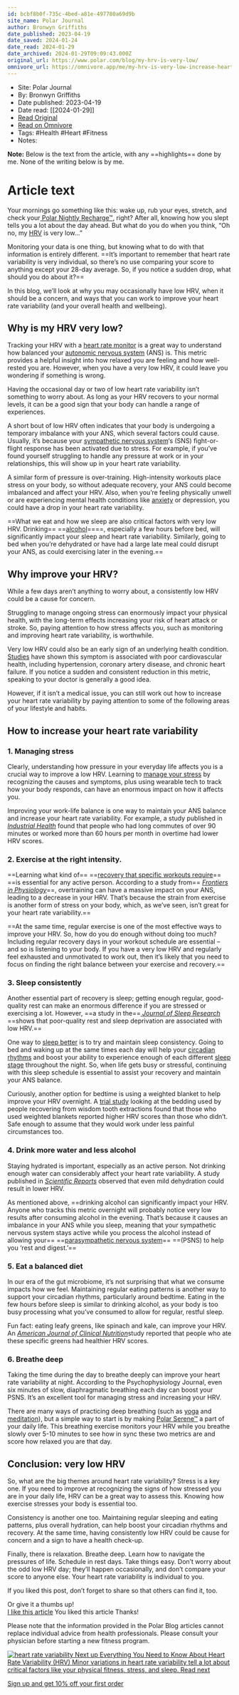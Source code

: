 ```yaml
---
id: bcbf8b0f-735c-4bed-a81e-497780a69d9b
site_name: Polar Journal
author: Bronwyn Griffiths
date_published: 2023-04-19
date_saved: 2024-01-24
date_read: 2024-01-29
date_archived: 2024-01-29T09:09:43.000Z
original_url: https://www.polar.com/blog/my-hrv-is-very-low/
omnivore_url: https://omnivore.app/me/my-hrv-is-very-low-increase-heart-rate-variability-polar-journal-18d3951d4fc
---
```


 - Site: Polar Journal
 - By: Bronwyn Griffiths
 - Date published: 2023-04-19
 - Date read: [[2024-01-29]]
 - [Read Original](https://www.polar.com/blog/my-hrv-is-very-low/)
 - [Read on Omnivore](https://omnivore.app/me/my-hrv-is-very-low-increase-heart-rate-variability-polar-journal-18d3951d4fc)
 - Tags:  #Health  #Heart  #Fitness 
 - Notes: 

**Note:** Below is the text from the article, with any ==highlights== done by me. None of the writing below is by me.

# Article text
Your mornings go something like this: wake up, rub your eyes, stretch, and check your[ Polar Nightly Recharge™](https://www.polar.com/en/smart-coaching/nightly-recharge), right? After all, knowing how you slept tells you a lot about the day ahead. But what do you do when you think, “Oh no, my [HRV](https://www.polar.com/blog/heart-rate-variability-hrv/) is very low…” 

Monitoring your data is one thing, but knowing what to do with that information is entirely different. ==It’s important to remember that heart rate variability is very individual, so there’s no use comparing your score to anything except your 28-day average. So, if you notice a sudden drop, what should you do about it?== 

In this blog, we’ll look at why you may occasionally have low HRV, when it should be a concern, and ways that you can work to improve your heart rate variability (and your overall health and wellbeing). 

## Why is my HRV very low? 

Tracking your HRV with a [heart rate monitor](https://www.polar.com/en/all-watches) is a great way to understand how balanced your [autonomic nervous system](https://www.polar.com/blog/autonomic-nervous-system/) (ANS) is. This metric provides a helpful insight into how relaxed you are feeling and how well-rested you are. However, when you have a very low HRV, it could leave you wondering if something is wrong. 

Having the occasional day or two of low heart rate variability isn’t something to worry about. As long as your HRV recovers to your normal levels, it can be a good sign that your body can handle a range of experiences. 

A short bout of low HRV often indicates that your body is undergoing a temporary imbalance with your ANS, which several factors could cause. Usually, it’s because your [sympathetic nervous system](https://www.polar.com/blog/sympathetic-nervous-system/)‘s (SNS) fight-or-flight response has been activated due to stress. For example, if you’ve found yourself struggling to handle any pressure at work or in your relationships, this will show up in your heart rate variability. 

A similar form of pressure is over-training. High-intensity workouts place stress on your body, so without adequate recovery, your ANS could become imbalanced and affect your HRV. Also, when you’re feeling physically unwell or are experiencing mental health conditions like [anxiety](https://www.polar.com/blog/anxiety-and-heart-rate/) or depression, you could have a drop in your heart rate variability. 

==What we eat and how we sleep are also critical factors with very low HRV. Drinking== ==[alcohol](https://www.polar.com/blog/alcohol-and-sleep/)====, especially a few hours before bed, will significantly impact your sleep and heart rate variability. Similarly, going to bed when you’re dehydrated or have had a large late meal could disrupt your ANS, as could exercising later in the evening.== 

## Why improve your HRV? 

While a few days aren’t anything to worry about, a consistently low HRV could be a cause for concern. 

Struggling to manage ongoing stress can enormously impact your physical health, with the long-term effects increasing your risk of heart attack or stroke. So, paying attention to how stress affects you, such as monitoring and improving heart rate variability, is worthwhile. 

Very low HRV could also be an early sign of an underlying health condition. [Studies](https://www.ncbi.nlm.nih.gov/pmc/articles/PMC2903986/) have shown this symptom is associated with poor cardiovascular health, including hypertension, coronary artery disease, and chronic heart failure. If you notice a sudden and consistent reduction in this metric, speaking to your doctor is generally a good idea. 

However, if it isn’t a medical issue, you can still work out how to increase your heart rate variability by paying attention to some of the following areas of your lifestyle and habits. 

## How to increase your heart rate variability 

### 1\. Managing stress 

Clearly, understanding how pressure in your everyday life affects you is a crucial way to improve a low HRV. Learning to [manage your stress](https://www.polar.com/blog/managing-stress/) by recognizing the causes and symptoms, plus using wearable tech to track how your body responds, can have an enormous impact on how it affects you. 

Improving your work-life balance is one way to maintain your ANS balance and increase your heart rate variability. For example, a study published in [_Industrial Health_](https://pubmed.ncbi.nlm.nih.gov/9701898/) found that people who had long commutes of over 90 minutes or worked more than 60 hours per month in overtime had lower HRV scores. 

### 2\. Exercise at the right intensity. 

==Learning what kind of== ==[recovery that specific workouts require](https://www.polar.com/blog/muscle-recovery/)== ==is essential for any active person. According to a study from== [_Frontiers in Physiology_](https://www.frontiersin.org/articles/10.3389/fphys.2019.00109/full)==, overtraining can have a massive impact on your ANS, leading to a decrease in your HRV. That’s because the strain from exercise is another form of stress on your body, which, as we’ve seen, isn’t great for your heart rate variability.== 

==At the same time, regular exercise is one of the most effective ways to improve your HRV. So, how do you do enough without doing too much? Including regular recovery days in your workout schedule are essential – and so is listening to your body. If you have a very low HRV and regularly feel exhausted and unmotivated to work out, then it’s likely that you need to focus on finding the right balance between your exercise and recovery.== 

### 3\. Sleep consistently 

Another essential part of recovery is sleep; getting enough regular, good-quality rest can make an enormous difference if you are stressed or exercising a lot. However, ==a study in the==[ _Journal of Sleep Research_](https://pubmed.ncbi.nlm.nih.gov/20626615/) ==shows that poor-quality rest and sleep deprivation are associated with low HRV.== 

One way to [sleep better](https://www.polar.com/blog/how-to-sleep-better/) is to try and maintain sleep consistency. Going to bed and waking up at the same times each day will help your [circadian rhythms](https://www.polar.com/blog/circadian-rhythm-sleep-disorder/) and boost your ability to experience enough of each different [sleep stage](https://www.polar.com/blog/sleep-stages/) throughout the night. So, when life gets busy or stressful, continuing with this sleep schedule is essential to assist your recovery and maintain your ANS balance. 

Curiously, another option for bedtime is using a weighted blanket to help improve your HRV overnight. A [trial study](https://pubmed.ncbi.nlm.nih.gov/27568389/) looking at the bedding used by people recovering from wisdom tooth extractions found that those who used weighted blankets reported higher HRV scores than those who didn’t. Safe enough to assume that they would work under less painful circumstances too. 

### 4\. Drink more water and less alcohol 

Staying hydrated is important, especially as an active person. Not drinking enough water can considerably affect your heart rate variability. A study published in [_Scientific Reports_](https://pubmed.ncbi.nlm.nih.gov/31712590/) observed that even mild dehydration could result in lower HRV. 

As mentioned above, ==drinking alcohol can significantly impact your HRV. Anyone who tracks this metric overnight will probably notice very low results after consuming alcohol in the evening. That’s because it causes an imbalance in your ANS while you sleep, meaning that your sympathetic nervous system stays active while you process the alcohol instead of allowing your== ==[parasympathetic nervous system](https://www.polar.com/blog/parasympathetic-nervous-system/)== ==(PSNS) to help you ‘rest and digest.’== 

### 5\. Eat a balanced diet 

In our era of the gut microbiome, it’s not surprising that what we consume impacts how we feel. Maintaining regular eating patterns is another way to support your circadian rhythms, particularly around bedtime. Eating in the few hours before sleep is similar to drinking alcohol, as your body is too busy processing what you’ve consumed to allow for regular, restful sleep. 

Fun fact: eating leafy greens, like spinach and kale, can improve your HRV. An [_American Journal of Clinical Nutrition_](https://pubmed.ncbi.nlm.nih.gov/19158214/)study reported that people who ate these specific greens had healthier HRV scores. 

### 6\. Breathe deep 

Taking the time during the day to breathe deeply can improve your heart rate variability at night. According to the Psychophysiology Journal, even six minutes of slow, diaphragmatic breathing each day can boost your PSNS. It’s an excellent tool for managing stress and increasing your HRV. 

There are many ways of practicing deep breathing (such as [yoga](https://www.polar.com/blog/tag/yoga/) and [meditation](https://www.polar.com/blog/sleep-meditation/)), but a simple way to start is by making [Polar Serene™](https://www.polar.com/en/smart-coaching/serene) a part of your daily life. This breathing exercise monitors your HRV while you breathe slowly over 5-10 minutes to see how in sync these two metrics are and score how relaxed you are that day. 

## Conclusion: very low HRV 

So, what are the big themes around heart rate variability? Stress is a key one. If you need to improve at recognizing the signs of how stressed you are in your daily life, HRV can be a great way to assess this. Knowing how exercise stresses your body is essential too. 

Consistency is another one too. Maintaining regular sleeping and eating patterns, plus overall hydration, can help boost your circadian rhythms and recovery. At the same time, having consistently low HRV could be cause for concern and a sign to have a health check-up. 

Finally, there is relaxation. Breathe deep. Learn how to navigate the pressures of life. Schedule in rest days. Take things easy. Don’t worry about the odd low HRV day; they’ll happen occasionally, and don’t compare your score to anyone else. Your heart rate variability is individual to you. 

If you liked this post, don’t forget to share so that others can find it, too.

Or give it a thumbs up!  
[ I like this article](#) You liked this article Thanks! 

Please note that the information provided in the Polar Blog articles cannot replace individual advice from health professionals. Please consult your physician before starting a new fitness program. 

[ ![heart rate variability](https://proxy-prod.omnivore-image-cache.app/0x0,s7qOhRyeSI-2f9093tVxAgQ5kFbjDGjiMq_ebAAL1KGo/https://www.polar.com/blog/wp-content/uploads/2020/11/Heart-rate-variablility-main.jpg) Next up Everything You Need to Know About Heart Rate Variability (HRV) Minor variations in heart rate variability tell a lot about critical factors like your physical fitness, stress, and sleep.  Read next ](https://www.polar.com/blog/heart-rate-variability-hrv/) 

[ Sign up and get 10% off your first order ](https://www.polar.com/blog/stay-on-top-of-your-game/) 